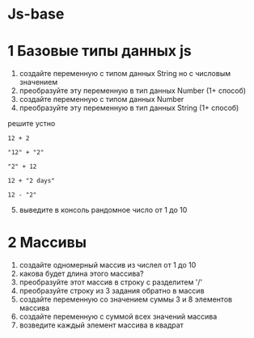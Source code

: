 # Js-base

# 1 Базовые типы данных js
1) создайте переменную с типом данных String но с числовым значением
2) преобразуйте эту переменную в тип данных Number (1+ способ)
3) создайте переменную с типом данных Number
4) преобразуйте эту переменную в тип данных String (1+ способ)

решите устно
```
12 + 2
```
```
"12" + "2"
```
```
"2" + 12
```
```
12 + "2 days"
```
```
12 - "2"
```

5) выведите в консоль рандомное число от 1 до 10



# 2 Массивы
1) создайте одномерный массив из числел от 1 до 10
2) какова будет длина этого массива?
3) преобразуйте этот массив в строку с разделитем '/'
4) преобразуйте строку из 3 задания обратно в массив
5) создайте переменную со значением суммы 3 и 8 элементов массива
6) создайте переменную с суммой всех значений массива
7) возведите каждый элемент массива в квадрат


